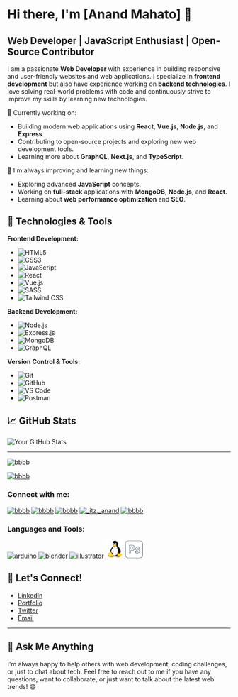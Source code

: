 # Hi there, I'm [Anand Mahato] 👋

## Web Developer | JavaScript Enthusiast | Open-Source Contributor

I am a passionate **Web Developer** with experience in building responsive and user-friendly websites and web applications. I specialize in **frontend development** but also have experience working on **backend technologies**. I love solving real-world problems with code and continuously strive to improve my skills by learning new technologies.

🔭 Currently working on:
- Building modern web applications using **React**, **Vue.js**, **Node.js**, and **Express**.
- Contributing to open-source projects and exploring new web development tools.
- Learning more about **GraphQL**, **Next.js**, and **TypeScript**.

🌱 I'm always improving and learning new things:
- Exploring advanced **JavaScript** concepts.
- Working on **full-stack** applications with **MongoDB**, **Node.js**, and **React**.
- Learning about **web performance optimization** and **SEO**.

## 🚀 Technologies & Tools

**Frontend Development:**
- ![HTML5](https://img.shields.io/badge/HTML5-E34F26?style=flat-square&logo=html5&logoColor=fff)
- ![CSS3](https://img.shields.io/badge/CSS3-1572B6?style=flat-square&logo=css3&logoColor=fff)
- ![JavaScript](https://img.shields.io/badge/JavaScript-F7DF1E?style=flat-square&logo=javascript&logoColor=000)
- ![React](https://img.shields.io/badge/React-61DAFB?style=flat-square&logo=react&logoColor=000)
- ![Vue.js](https://img.shields.io/badge/Vue.js-4FC08D?style=flat-square&logo=vue.js&logoColor=fff)
- ![SASS](https://img.shields.io/badge/SASS-CC6699?style=flat-square&logo=sass&logoColor=fff)
- ![Tailwind CSS](https://img.shields.io/badge/Tailwind_CSS-06B6D4?style=flat-square&logo=tailwind-css&logoColor=fff)

**Backend Development:**
- ![Node.js](https://img.shields.io/badge/Node.js-339933?style=flat-square&logo=node.js&logoColor=fff)
- ![Express.js](https://img.shields.io/badge/Express.js-000000?style=flat-square&logo=express&logoColor=fff)
- ![MongoDB](https://img.shields.io/badge/MongoDB-47A248?style=flat-square&logo=mongodb&logoColor=fff)
- ![GraphQL](https://img.shields.io/badge/GraphQL-E10098?style=flat-square&logo=graphql&logoColor=fff)

**Version Control & Tools:**
- ![Git](https://img.shields.io/badge/Git-F05032?style=flat-square&logo=git&logoColor=fff)
- ![GitHub](https://img.shields.io/badge/GitHub-181717?style=flat-square&logo=github&logoColor=fff)
- ![VS Code](https://img.shields.io/badge/VS%20Code-0078D4?style=flat-square&logo=visual-studio-code&logoColor=fff)
- ![Postman](https://img.shields.io/badge/Postman-FF6C37?style=flat-square&logo=postman&logoColor=fff)

## 📈 GitHub Stats

![Your GitHub Stats](https://github-readme-stats.vercel.app/api?username=yourusername&show_icons=true&theme=radical&count_private=true)

---





<p align="left"> <img src="https://komarev.com/ghpvc/?username=bbbb&label=Profile%20views&color=0e75b6&style=flat" alt="bbbb" /> </p>

<p align="left"> <a href="https://github.com/ryo-ma/github-profile-trophy"><img src="https://github-profile-trophy.vercel.app/?username=bbbb" alt="bbbb" /></a> </p>

<h3 align="left">Connect with me:</h3>
<p align="left">
<a href="https://twitter.com/bbbb" target="blank"><img align="center" src="https://raw.githubusercontent.com/rahuldkjain/github-profile-readme-generator/master/src/images/icons/Social/twitter.svg" alt="bbbb" height="30" width="40" /></a>
<a href="https://linkedin.com/in/bbbb" target="blank"><img align="center" src="https://raw.githubusercontent.com/rahuldkjain/github-profile-readme-generator/master/src/images/icons/Social/linked-in-alt.svg" alt="bbbb" height="30" width="40" /></a>
<a href="https://fb.com/bbbb" target="blank"><img align="center" src="https://raw.githubusercontent.com/rahuldkjain/github-profile-readme-generator/master/src/images/icons/Social/facebook.svg" alt="bbbb" height="30" width="40" /></a>
<a href="https://instagram.com/_itz._anand" target="blank"><img align="center" src="https://raw.githubusercontent.com/rahuldkjain/github-profile-readme-generator/master/src/images/icons/Social/instagram.svg" alt="_itz._anand" height="30" width="40" /></a>
<a href="https://www.youtube.com/c/bbbb" target="blank"><img align="center" src="https://raw.githubusercontent.com/rahuldkjain/github-profile-readme-generator/master/src/images/icons/Social/youtube.svg" alt="bbbb" height="30" width="40" /></a>
</p>

<h3 align="left">Languages and Tools:</h3>
<p align="left"> <a href="https://www.arduino.cc/" target="_blank" rel="noreferrer"> <img src="https://cdn.worldvectorlogo.com/logos/arduino-1.svg" alt="arduino" width="40" height="40"/> </a> <a href="https://www.blender.org/" target="_blank" rel="noreferrer"> <img src="https://download.blender.org/branding/community/blender_community_badge_white.svg" alt="blender" width="40" height="40"/> </a> <a href="https://www.adobe.com/in/products/illustrator.html" target="_blank" rel="noreferrer"> <img src="https://www.vectorlogo.zone/logos/adobe_illustrator/adobe_illustrator-icon.svg" alt="illustrator" width="40" height="40"/> </a> <a href="https://www.linux.org/" target="_blank" rel="noreferrer"> <img src="https://raw.githubusercontent.com/devicons/devicon/master/icons/linux/linux-original.svg" alt="linux" width="40" height="40"/> </a> <a href="https://www.photoshop.com/en" target="_blank" rel="noreferrer"> <img src="https://raw.githubusercontent.com/devicons/devicon/master/icons/photoshop/photoshop-line.svg" alt="photoshop" width="40" height="40"/> </a> </p>











## 📣 Let's Connect!

- [LinkedIn](https://www.linkedin.com/in/yourname/)
- [Portfolio](https://yourportfolio.com/)
- [Twitter](https://twitter.com/yourhandle)
- [Email](mailto:youremail@example.com)

---

## 💬 Ask Me Anything

I'm always happy to help others with web development, coding challenges, or just to chat about tech. Feel free to reach out to me if you have any questions, want to collaborate, or just want to talk about the latest web trends! 😄
